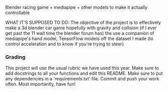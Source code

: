 Blender racing game + mediapipe + other models to make it actually controllable

WHAT IT'S SUPPOSED TO DO:
The objective of the project is to effectively make a 3d blender car game hopefully with gravity and collision (if I ever get past the 11 wait time the blender forum has) the
use a companion of mediapipe's hand model, TensorFlow models off the dataset I made (to control acceleration and to know if you're trying to steer)

### Grading
This project will use the usual rubric we have used this year. Make sure to add docstrings to all your functions and edit this README. Make sure to put any dependencies in a 'requirements.txt' file. Commit and push your work often. Most importantly, have fun!

